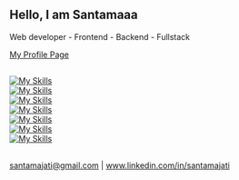 ## Hello, I am Santamaaa

Web developer - Frontend - Backend - Fullstack

<span>
  <a href="https://santamaaa.github.io/dev-studio">My Profile Page</a>
</span>

##

[![My Skills](https://skillicons.dev/icons?i=figma)](https://skillicons.dev)
<br>
[![My Skills](https://skillicons.dev/icons?i=html,css,tailwind,bootstrap)](https://skillicons.dev)
<br>
[![My Skills](https://skillicons.dev/icons?i=js,jquery,react,vue,nuxtjs)](https://skillicons.dev)
<br>
[![My Skills](https://skillicons.dev/icons?i=py,flask,fastapi)](https://skillicons.dev)
<br>
[![My Skills](https://skillicons.dev/icons?i=postgres,mongodb)](https://skillicons.dev)
<br>
[![My Skills](https://skillicons.dev/icons?i=postman)](https://skillicons.dev)
<br>
[![My Skills](https://skillicons.dev/icons?i=git)](https://skillicons.dev)

## 

santamajati@gmail.com | www.linkedin.com/in/santamajati
